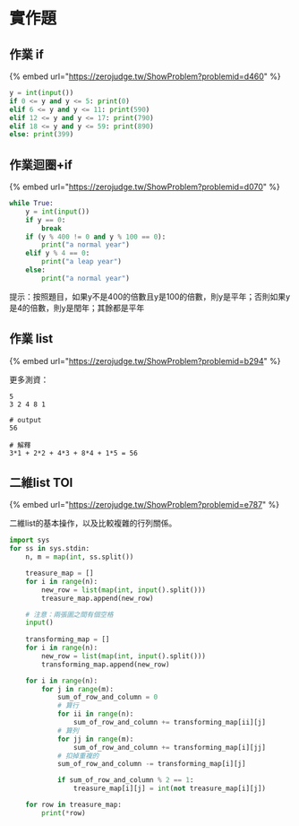 # 實作題

## 作業 if

{% embed url="https://zerojudge.tw/ShowProblem?problemid=d460" %}

```python
y = int(input())
if 0 <= y and y <= 5: print(0)
elif 6 <= y and y <= 11: print(590)
elif 12 <= y and y <= 17: print(790)
elif 18 <= y and y <= 59: print(890)
else: print(399)
```



## 作業迴圈+if

{% embed url="https://zerojudge.tw/ShowProblem?problemid=d070" %}



```python
while True:
    y = int(input())
    if y == 0:
        break
    if (y % 400 != 0 and y % 100 == 0):
        print("a normal year")
    elif y % 4 == 0:
        print("a leap year")
    else:
        print("a normal year")
```

提示：按照題目，如果y不是400的倍數且y是100的倍數，則y是平年；否則如果y是4的倍數，則y是閏年；其餘都是平年

## 作業 list

{% embed url="https://zerojudge.tw/ShowProblem?problemid=b294" %}

更多測資：

```
5
3 2 4 8 1

# output
56

# 解釋
3*1 + 2*2 + 4*3 + 8*4 + 1*5 = 56
```



## 二維list TOI

{% embed url="https://zerojudge.tw/ShowProblem?problemid=e787" %}

二維list的基本操作，以及比較複雜的行列關係。

```python
import sys
for ss in sys.stdin:
    n, m = map(int, ss.split())

    treasure_map = []
    for i in range(n):
        new_row = list(map(int, input().split()))
        treasure_map.append(new_row)

    # 注意：兩張圖之間有個空格
    input()
    
    transforming_map = []
    for i in range(n):
        new_row = list(map(int, input().split()))
        transforming_map.append(new_row)

    for i in range(n):
        for j in range(m):
            sum_of_row_and_column = 0
            # 算行
            for ii in range(n):
                sum_of_row_and_column += transforming_map[ii][j]
            # 算列
            for jj in range(m):
                sum_of_row_and_column += transforming_map[i][jj]
            # 扣掉重複的
            sum_of_row_and_column -= transforming_map[i][j]

            if sum_of_row_and_column % 2 == 1:
                treasure_map[i][j] = int(not treasure_map[i][j])

    for row in treasure_map:
        print(*row)
```
